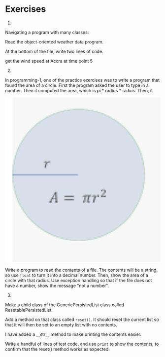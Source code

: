 # Exercises

1)

Navigating a program with many classes:

Read the object-oriented weather data program.

At the bottom of the file, write two lines of code.

get the wind speed at Accra at time point 5

2)

In programming-1, one of the practice exercises was to write a program that found the area of a circle. First the program asked the user to type in a number. Then it computed the area, which is pi * radius * radius. Then, it 

<img src="../../images/w3/circle.png" />

Write a program to read the contents of a file. The contents will be a string, so use `float` to turn it into a decimal number. Then, show the area of a circle with that radius. Use exception handling so that if the file does not have a number, show the message "not a number".


3) 
Make a child class of the GenericPersistedList class called ResetablePersistedList.

Add a method on that class called `reset()`. It should reset the current list so that it will then be set to an empty list with no contents.

I have added a \_\_str\_\_ method to make printing the contents easier.

Write a handful of lines of test code, and use `print` to show the contents, to confirm that the reset() method works as expected.


